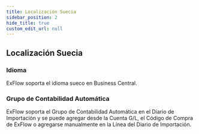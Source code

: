 ```yaml
---
title: Localización Suecia
sidebar_position: 2
hide_title: true
custom_edit_url: null
---
```

## Localización Suecia

### Idioma

ExFlow soporta el idioma sueco en Business Central.

### Grupo de Contabilidad Automática

ExFlow soporta el Grupo de Contabilidad Automática en el Diario de Importación y se puede agregar desde la Cuenta G/L, el Código de Compra de ExFlow o agregarse manualmente en la Línea del Diario de Importación.
